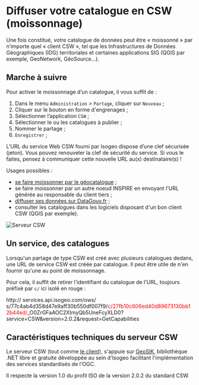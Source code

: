 # Diffuser votre catalogue en CSW (moissonnage)

Une fois constitué, votre catalogue de données peut être « moissonné » par n’importe quel « client CSW », tel que les Infrastructures de Données Géographiques (IDG) territoriales et certaines applications SIG (QGIS par exemple, GeoNetwork, GéoSource...).

## Marche à suivre

Pour activer le moissonnage d’un catalogue, il vous suffit de :

1.	Dans le menu `Administration`  > `Partage`, cliquer sur `Nouveau` ;
2.	Cliquer sur le bouton en forme d&apos;engrenages ;
3.	Sélectionner l’application `CSW` ;
4.	Sélectionner le ou les catalogues à publier ;
5.	Nommer le partage ;
6.	`Enregistrer` ;

L’URL du service Web CSW fourni par Isogeo dispose d’une clef sécurisée (jeton). Vous pouvez renouveler la clef de sécurité du service. Si vous le faites, pensez à communiquer cette nouvelle URL au(x) destinataire(s) !

Usages possibles :

* [se faire moissonner par le géocatalogue](/features/publish/harvest_geocatalogue_fr.md) ;
* se faire moissonner par un autre noeud INSPIRE en envoyant l&apos;URL générée au responsable du client tiers ;
* [diffuser ses données sur DataGouv.fr](/features/publish/harvest_datagouv_fr.md) ;
* consulter les catalogues dans les logiciels disposant d&apos;un bon client CSW (QGIS par exemple).

![Serveur CSW](/assets/adm_shares_CSW_edit.png "Diffuser les catalogues via le protocole CSW")

## Un service, des catalogues

Lorsqu&apos;un partage de type CSW est créé avec plusieurs catalogues dedans, une URL de service CSW est créée par catalogue. Il peut être utile de n&apos;en fournir qu&apos;une au point de moissonnage.

Pour cela, il suffit de retirer l&apos;identifiant du catalogue de l&apos;URL, toujours préfixé par `c/` ici isolé en rouge :

http:// services.api.isogeo.com/ows/ s/77c4ab4d358d47e9aff30b550df007f9/<span style="color:#FF0000">c/27fb10c606ed40d89673130bb12b44ed/</span>_O0ZrGFaAOC2XImyQb5UneFcyXLD0?service=CSW&version=2.0.2&request=GetCapabilities

## Caractéristiques techniques du serveur CSW

Le serveur CSW (tout comme [le client](../csw_client/csw_harvest.html)), s&apos;appuie sur [GeoSIK](http://geosik.codeplex.com/), bibliothèque .NET libre et gratuite développée au sein d&apos;Isogeo facilitant l&apos;implémentation des services standardisés de l&apos;OGC.

Il respecte la version 1.0 du profil ISO de la version 2.0.2 du standard CSW.

